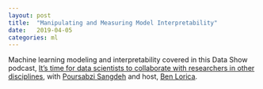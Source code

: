 ```yaml
---
layout: post
title:  "Manipulating and Measuring Model Interpretability"
date:   2019-04-05
categories: ml
---
```


Machine learning modeling and interpretability covered in this Data Show podcast, [It’s time for data scientists to collaborate with researchers in other disciplines][data-ml-model], with [Poursabzi Sangdeh](https://csel.cs.colorado.edu/~fopo5620/) and host, [Ben Lorica](https://gradientflow.com/about/).

[data-ml-model]: https://www.oreilly.com/ideas/its-time-for-data-scientists-to-collaborate-with-researchers-in-other-disciplines